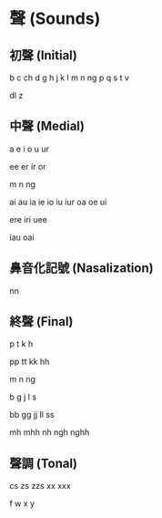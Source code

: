 # 聲 (Sounds)

## 初聲 (Initial)

b c ch d g h j k l m n ng p q s t v

dl z

## 中聲 (Medial)

a e i o u ur

ee er ir or

m n ng

ai au ia ie io iu iur oa oe ui

ere iri uee

iau oai

## 鼻音化記號 (Nasalization)

nn

## 終聲 (Final)

p t k h

pp tt kk hh

m n ng

b g j l s

bb gg jj ll ss

mh mhh nh ngh nghh

## 聲調 (Tonal)

cs zs zzs xx xxx

f w x y
